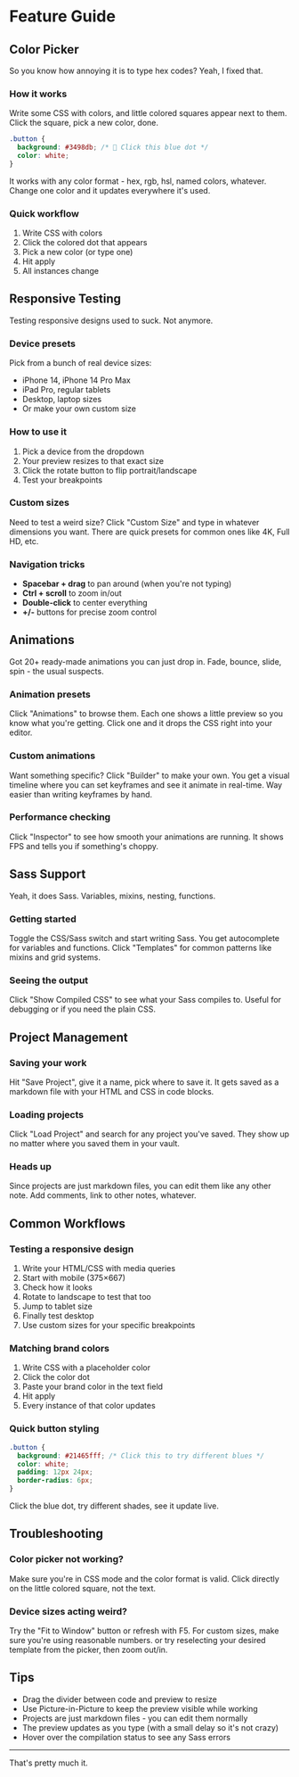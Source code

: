 # Feature Guide

## Color Picker

So you know how annoying it is to type hex codes? Yeah, I fixed that.

### How it works
Write some CSS with colors, and little colored squares appear next to them. Click the square, pick a new color, done. 

```css
.button {
  background: #3498db; /* 🔵 Click this blue dot */
  color: white;
}
```

It works with any color format - hex, rgb, hsl, named colors, whatever. Change one color and it updates everywhere it's used.

### Quick workflow
1. Write CSS with colors
2. Click the colored dot that appears
3. Pick a new color (or type one)
4. Hit apply
5. All instances change


## Responsive Testing

Testing responsive designs used to suck. Not anymore.

### Device presets
Pick from a bunch of real device sizes:
- iPhone 14, iPhone 14 Pro Max
- iPad Pro, regular tablets
- Desktop, laptop sizes
- Or make your own custom size

### How to use it
1. Pick a device from the dropdown
2. Your preview resizes to that exact size
3. Click the rotate button to flip portrait/landscape
4. Test your breakpoints

### Custom sizes
Need to test a weird size? Click "Custom Size" and type in whatever dimensions you want. There are quick presets for common ones like 4K, Full HD, etc.

### Navigation tricks
- **Spacebar + drag** to pan around (when you're not typing)
- **Ctrl + scroll** to zoom in/out
- **Double-click** to center everything
- **+/-** buttons for precise zoom control

## Animations

Got 20+ ready-made animations you can just drop in. Fade, bounce, slide, spin - the usual suspects.

### Animation presets
Click "Animations" to browse them. Each one shows a little preview so you know what you're getting. Click one and it drops the CSS right into your editor.

### Custom animations
Want something specific? Click "Builder" to make your own. You get a visual timeline where you can set keyframes and see it animate in real-time. Way easier than writing keyframes by hand.

### Performance checking
Click "Inspector" to see how smooth your animations are running. It shows FPS and tells you if something's choppy.

## Sass Support

Yeah, it does Sass. Variables, mixins, nesting, functions.

### Getting started
Toggle the CSS/Sass switch and start writing Sass. You get autocomplete for variables and functions. Click "Templates" for common patterns like mixins and grid systems.

### Seeing the output
Click "Show Compiled CSS" to see what your Sass compiles to. Useful for debugging or if you need the plain CSS.

## Project Management

### Saving your work
Hit "Save Project", give it a name, pick where to save it. It gets saved as a markdown file with your HTML and CSS in code blocks.

### Loading projects
Click "Load Project" and search for any project you've saved. They show up no matter where you saved them in your vault.

### Heads up
Since projects are just markdown files, you can edit them like any other note. Add comments, link to other notes, whatever.

## Common Workflows

### Testing a responsive design
1. Write your HTML/CSS with media queries
2. Start with mobile (375×667)
3. Check how it looks
4. Rotate to landscape to test that too
5. Jump to tablet size
6. Finally test desktop
7. Use custom sizes for your specific breakpoints

### Matching brand colors
1. Write CSS with a placeholder color
2. Click the color dot
3. Paste your brand color in the text field
4. Hit apply
5. Every instance of that color updates

### Quick button styling
```css
.button {
  background: #21465fff; /* Click this to try different blues */
  color: white;
  padding: 12px 24px;
  border-radius: 6px;
}
```

Click the blue dot, try different shades, see it update live.

## Troubleshooting

### Color picker not working?
Make sure you're in CSS mode and the color format is valid. Click directly on the little colored square, not the text.

### Device sizes acting weird?
Try the "Fit to Window" button or refresh with F5. For custom sizes, make sure you're using reasonable numbers. or try reselecting your desired template from the picker, then zoom out/in. 

## Tips

- Drag the divider between code and preview to resize
- Use Picture-in-Picture to keep the preview visible while working
- Projects are just markdown files - you can edit them normally
- The preview updates as you type (with a small delay so it's not crazy)
- Hover over the compilation status to see any Sass errors

---

That's pretty much it. 


